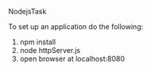 NodejsTask

To set up an application do the following:
1. npm install
2. node httpServer.js
3. open browser at localhost:8080
